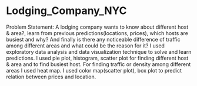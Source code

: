 # Lodging_Company_NYC

Problem Statement:  A lodging company wants to know about different host & area?, learn from previous predictions(locations, prices), which hosts are busiest and why? And finally is there any noticeable difference of traffic among different areas and what could be the reason for it? I used exploratory data analysis and data visualization technique to solve and learn predictions. I used pie plot, histogram, scatter plot for finding different host & area and to find busiest host.  For finding traffic or density among different areas I used heat map. I used color map(scatter plot), box plot to predict relation between prices and location.


